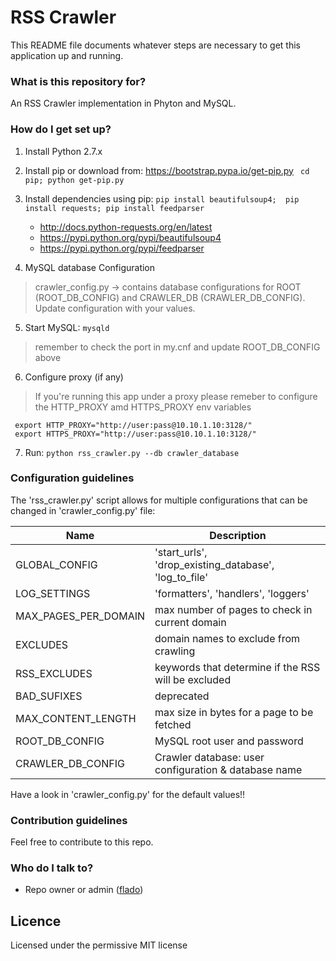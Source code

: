 # RSS Crawler #

This README file documents whatever steps are necessary to get this application up and running.

### What is this repository for? ###

An RSS Crawler implementation in Phyton and MySQL.

### How do I get set up? ###


1. Install Python 2.7.x
2. Install pip
or download from:  https://bootstrap.pypa.io/get-pip.py ```  cd pip; python get-pip.py ```
3. Install dependencies using pip:  ```pip install beautifulsoup4;  pip install requests; pip install feedparser```
    * http://docs.python-requests.org/en/latest 
    * https://pypi.python.org/pypi/beautifulsoup4
    * https://pypi.python.org/pypi/feedparser

4. MySQL database Configuration
> crawler_config.py -> contains database configurations for ROOT (ROOT_DB_CONFIG) and CRAWLER_DB (CRAWLER_DB_CONFIG). Update configuration with your values.

5. Start MySQL: ```mysqld```
>  remember to check the port in my.cnf and update ROOT_DB_CONFIG above

6. Configure proxy (if any)
> If you're running this app under a proxy please remeber to configure the HTTP_PROXY amd HTTPS_PROXY env variables   
  ```
   export HTTP_PROXY="http://user:pass@10.10.1.10:3128/"
   export HTTPS_PROXY="http://user:pass@10.10.1.10:3128/"
  ```

7. Run: ```python rss_crawler.py --db crawler_database```

### Configuration guidelines ###

The 'rss_crawler.py' script allows for multiple configurations that can be changed in 'crawler_config.py' file:

| Name | Description |
| ------------- | ----------- |
| GLOBAL_CONFIG    | 'start_urls', 'drop_existing_database', 'log_to_file' |
| LOG_SETTINGS     |  'formatters', 'handlers', 'loggers' |
| MAX_PAGES_PER_DOMAIN | max number of pages to check in current domain |
| EXCLUDES | domain names to exclude from crawling |
| RSS_EXCLUDES | keywords that determine if the RSS will be excluded |
| BAD_SUFIXES | deprecated |
| MAX_CONTENT_LENGTH | max size in bytes for a page to be fetched |
| ROOT_DB_CONFIG | MySQL root user and password |
| CRAWLER_DB_CONFIG | Crawler database: user configuration & database name |

Have a look in 'crawler_config.py' for the default values!!


### Contribution guidelines ###

Feel free to contribute to this repo. 

### Who do I talk to? ###

* Repo owner or admin ([flado](https://bitbucket.org/flado))

## Licence
Licensed under the permissive MIT license